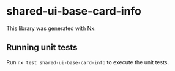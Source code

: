 # shared-ui-base-card-info

This library was generated with [Nx](https://nx.dev).

## Running unit tests

Run `nx test shared-ui-base-card-info` to execute the unit tests.
